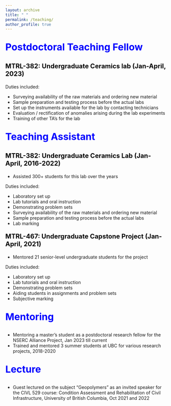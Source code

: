 ```yaml
---
layout: archive
title: " "
permalink: /teaching/
author_profile: true
---
```


<p style="text-align:left; color:Blue; font-size:30px; font-weight:bold;"> Postdoctoral Teaching Fellow </p>

<p style="text-align:left; color:Black; font-size:20px; font-weight:bold;"> MTRL-382: Undergraduate Ceramics lab (Jan-April, 2023)</p>

Duties included:
* Surveying availability of the raw materials and ordering new material 
* Sample preparation and testing process before the actual labs 
* Set up the instruments available for the lab by contacting technicians 
* Evaluation / rectification of anomalies arising during the lab experiments
* Training of other TA’s for the lab

<p style="text-align:left; color:Blue; font-size:30px; font-weight:bold;"> Teaching Assistant </p>

<p style="text-align:left; color:Black; font-size:20px; font-weight:bold;"> MTRL-382: Undergraduate Ceramics Lab (Jan-April, 2016-2022) </p>

* Assisted 300+ students for this lab over the years

Duties included:
*  Laboratory set up
*  Lab tutorials and oral instruction 
*  Demonstrating problem sets
*  Surveying availability of the raw materials and ordering new material 
*  Sample preparation and testing process before the actual labs 
*  Lab marking

<p style="text-align:left; color:Black; font-size:20px; font-weight:bold;"> MTRL-467: Undergraduate Capstone Project (Jan-April, 2021) </p>

* Mentored 21 senior-level undergraduate students for the project

Duties included:
*  Laboratory set up
*  Lab tutorials and oral instruction 
*  Demonstrating problem sets
*  Aiding students in assignments and problem sets
*  Subjective marking

<p style="text-align:left; color:Blue; font-size:30px; font-weight:bold;"> Mentoring </p>

*	Mentoring a master’s student as a postdoctoral research fellow for the NSERC Alliance Project, Jan 2023 till current 
*	Trained and mentored 3 summer students at UBC for various research projects, 2018-2020   

<p style="text-align:left; color:Blue; font-size:30px; font-weight:bold;"> Lecture </p>       

*	Guest lectured on the subject “Geopolymers” as an invited speaker for the CIVL 529 course: Condition Assessment and Rehabilitation of Civil Infrastructure, University of British Columbia, Oct 2021 and 2022
